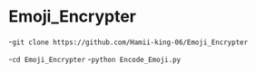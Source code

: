 # Emoji_Encrypter


-`git clone https://github.com/Hamii-king-06/Emoji_Encrypter`

-`cd Emoji_Encrypter`
-`python Encode_Emoji.py`
